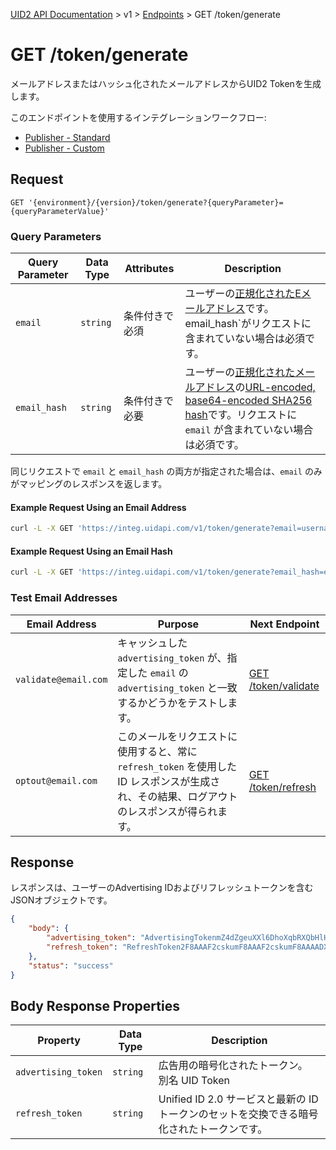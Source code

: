 [UID2 API Documentation](../../README.md) > v1 > [Endpoints](./README.md) > GET /token/generate

# GET /token/generate

メールアドレスまたはハッシュ化されたメールアドレスからUID2 Tokenを生成します。

このエンドポイントを使用するインテグレーションワークフロー:
* [Publisher - Standard](../guides/publisher-client-side.md)
* [Publisher - Custom](../guides/custom-publisher-integration.md)

## Request

```GET '{environment}/{version}/token/generate?{queryParameter}={queryParameterValue}'```

###  Query Parameters

| Query Parameter | Data Type | Attributes | Description |
| --- | --- | --- | --- |
| `email` | `string` | 条件付きで必須 | ユーザーの[正規化されたEメールアドレス](../../README.md#emailnormalization)です。email_hash`がリクエストに含まれていない場合は必須です。 |
| `email_hash` | `string` | 条件付きで必要 | ユーザーの[正規化されたメールアドレス](../../README.md#emailnormalization)の[URL-encoded, base64-encoded SHA256 hash](../../README.md#encoding-email-hashes)です。リクエストに `email` が含まれていない場合は必須です。 |

同じリクエストで `email` と `email_hash` の両方が指定された場合は、`email` のみがマッピングのレスポンスを返します。

#### Example Request Using an Email Address

```sh
curl -L -X GET 'https://integ.uidapi.com/v1/token/generate?email=username@example.com' -H 'Authorization: Bearer YourTokenBV3tua4BXNw+HVUFpxLlGy8nWN6mtgMlIk='
```

#### Example Request Using an Email Hash

```sh
curl -L -X GET 'https://integ.uidapi.com/v1/token/generate?email_hash=eVvLS/Vg+YZ6+z3i0NOpSXYyQAfEXqCZ7BTpAjFUBUc=' -H 'Authorization: Bearer YourTokenBV3tua4BXNw+HVUFpxLlGy8nWN6mtgMlIk='
```

### Test Email Addresses

| Email Address | Purpose | Next Endpoint |
| --- | --- | --- |
| `validate@email.com` | キャッシュした `advertising_token` が、指定した `email` の `advertising_token` と一致するかどうかをテストします。| [GET /token/validate](./get-token-validate.md) |
| `optout@email.com` | このメールをリクエストに使用すると、常に `refresh_token` を使用した ID レスポンスが生成され、その結果、ログアウトのレスポンスが得られます。 | [GET /token/refresh](./get-token-refresh.md) |

## Response

レスポンスは、ユーザーのAdvertising IDおよびリフレッシュトークンを含むJSONオブジェクトです。


```json
{
    "body": {
        "advertising_token": "AdvertisingTokenmZ4dZgeuXXl6DhoXqbRXQbHlHhA96leN94U1uavZVspwKXlfWETZ3b/besPFFvJxNLLySg4QEYHUAiyUrNncgnm7ppu0mi6wU2CW6hssiuEkKfstbo9XWgRUbWNTM+ewMzXXM8G9j8Q=",
        "refresh_token": "RefreshToken2F8AAAF2cskumF8AAAF2cskumF8AAAADXwFq/90PYmajV0IPrvo51Biqh7/M+JOuhfBY8KGUn//GsmZr9nf+jIWMUO4diOA92kCTF69JdP71Ooo+yF3V5yy70UDP6punSEGmhf5XSKFzjQssCtlHnKrJwqFGKpJkYA=="
    },
    "status": "success"
}
```

## Body Response Properties

| Property | Data Type | Description |
| --- | --- | --- |
| `advertising_token` | `string` | 広告用の暗号化されたトークン。 別名 UID Token |
| `refresh_token` | `string` | Unified ID 2.0 サービスと最新の ID トークンのセットを交換できる暗号化されたトークンです。 |
